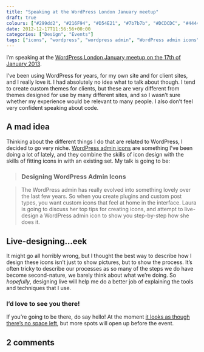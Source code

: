 ```yaml
---
title: "Speaking at the WordPress London January meetup"
draft: true
colours: ["#299dd2", "#216F94", "#D54E21", "#7b7b7b", "#DCDCDC", "#444444", "#F7F7F7"]
date: 2012-12-17T11:56:56+00:00
categories: ["Design", "Events"]
tags: ["icons", "wordpress", "wordpress admin", "WordPress admin icons"]
---
```


I’m speaking at the [WordPress London January meetup on the 17th of January 2013](http://www.meetup.com/London-WordPress/events/81910532/).

I’ve been using WordPress for years, for my own site and for client sites, and I really love it. I had absolutely no idea what to talk about though. I tend to create custom themes for clients, but these are very different from themes designed for use by many different sites, and so I wasn’t sure whether my experience would be relevant to many people. I also don’t feel very confident speaking about code.

## A mad idea

Thinking about the different things I do that are related to WordPress, I decided to go very niche. [WordPress admin icons](http://laurakalbag.wpengine.com/project/wordpress-admin-icons/ "WordPress Admin Icons") are something I’ve been doing a lot of lately, and they combine the skills of icon design with the skills of fitting icons in with an existing set. My talk is going to be:

> ### Designing WordPress Admin Icons

> The WordPress admin has really evolved into something lovely over the last few years. So when you create plugins and custom post types, you want custom icons that feel at home in the interface. Laura is going to discuss her top tips for creating icons, and attempt to live-design a WordPress admin icon to show you step-by-step how she does it.

## Live-designing…eek

It might go all horribly wrong, but I thought the best way to describe how I design these icons isn’t just to show pictures, but to show the process. It’s often tricky to describe our processes as so many of the steps we do have become second-nature, we barely think about what we’re doing. So *hopefully*, designing live will help me do a better job of explaining the tools and techniques that I use.

### I’d love to see you there!

If you’re going to be there, do say hello! At the moment [it looks as though there’s no space left](http://www.meetup.com/London-WordPress/events/81910532/), but more spots will open up before the event.

## 2 comments

<ol class="commentlist">
			</ol>
